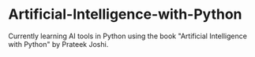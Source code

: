 # Artificial-Intelligence-with-Python
Currently learning AI tools in Python using the book "Artificial Intelligence with Python" by Prateek Joshi.

